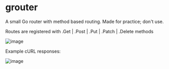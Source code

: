 # grouter
A small Go router with method based routing. Made for practice; don't use.

Routes are registered with .Get | .Post | .Put | .Patch | .Delete methods

![image](https://user-images.githubusercontent.com/84747244/230250900-4f90d764-5392-44d1-abba-d03be4d774ed.png)

Example cURL responses:

![image](https://user-images.githubusercontent.com/84747244/230251398-5606855c-dff3-41c8-add2-cd1651f8b01d.png)

